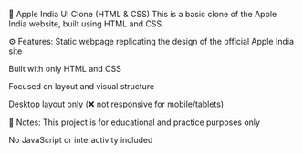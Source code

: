 📱 Apple India UI Clone (HTML & CSS)
This is a basic clone of the Apple India website, built using HTML and CSS.

⚙️ Features:
Static webpage replicating the design of the official Apple India site

Built with only HTML and CSS

Focused on layout and visual structure

Desktop layout only (❌ not responsive for mobile/tablets)

📌 Notes:
This project is for educational and practice purposes only

No JavaScript or interactivity included
